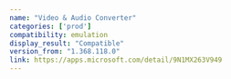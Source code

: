 ```yaml
---
name: "Video & Audio Converter"
categories: ['prod']
compatibility: emulation
display_result: "Compatible"
version_from: "1.368.118.0"
link: https://apps.microsoft.com/detail/9N1MX263V949
---
```

